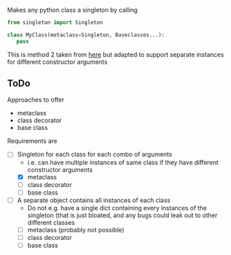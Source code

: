 Makes any python class a singleton by calling

```python
from singleton import Singleton

class MyClass(metaclass=Singleton, Baseclasses...):
   pass
```

This is method 2 taken from [here](https://stackoverflow.com/questions/6760685/creating-a-singleton-in-python) but adapted to support separate instances for different constructor arguments

ToDo
----
Approaches to offer
- metaclass
- class decorator
- base class

Requirements are
- [ ] Singleton for each class for each combo of arguments
  - i.e. can have multiple instances of same class if they have different constructor arguments
  - [x] metaclass
  - [ ] class decorator
  - [ ] base class
- [ ] A separate object contains all instances of each class
  - Do not e.g. have a single dict containing every instances of the singleton (that is just bloated, and any bugs could leak out to other different classes
  - [ ] metaclass (probably not possible)
  - [ ] class decorator
  - [ ] base class
